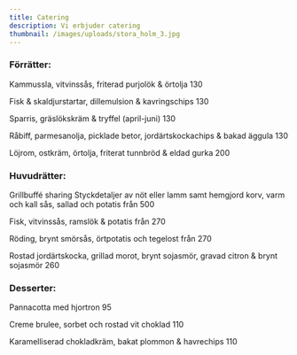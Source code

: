 ```yaml
---
title: Catering
description: Vi erbjuder catering
thumbnail: /images/uploads/stora_holm_3.jpg
---
```

### Förrätter:

Kammussla, vitvinssås, friterad purjolök & örtolja 130

Fisk & skaldjurstartar, dillemulsion & kavringschips 130

Sparris, gräslökskräm & tryffel (april-juni) 130

Råbiff, parmesanolja, picklade betor, jordärtskockachips & bakad äggula 130

Löjrom, ostkräm, örtolja, friterat tunnbröd & eldad gurka 200

### Huvudrätter:

Grillbuffé sharing
Styckdetaljer av nöt eller lamm samt hemgjord korv, varm och kall sås, sallad och potatis från 500

Fisk, vitvinssås, ramslök & potatis från 270

Röding, brynt smörsås, örtpotatis och tegelost från 270

Rostad jordärtskocka, grillad morot, brynt sojasmör, gravad citron & brynt sojasmör 260

### Desserter:

Pannacotta med hjortron 95

Creme brulee, sorbet och rostad vit choklad 110

Karamelliserad chokladkräm, bakat plommon & havrechips 110